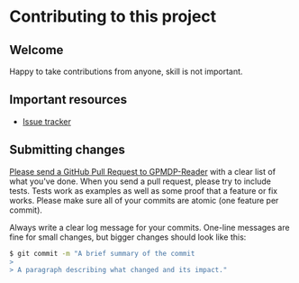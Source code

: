 # Contributing to this project

## Welcome

Happy to take contributions from anyone, skill is not important.

## Important resources

* [Issue tracker](https://github.com/mattcan/GPMDP-Reader/issues)

## Submitting changes

[Please send a GitHub Pull Request to GPMDP-Reader][issue-tracker-pr] with a clear list of what you've done. When you send a pull request, please try to include tests. Tests work as examples as well as some proof that a feature or fix works. Please make sure all of your commits are atomic (one feature per commit).

Always write a clear log message for your commits. One-line messages are fine for small changes, but bigger changes should look like this:

```sh
$ git commit -m "A brief summary of the commit
> 
> A paragraph describing what changed and its impact."
```

[issue-tracker-pr]: https://github.com/mattcan/GPMDP-Reader/compare